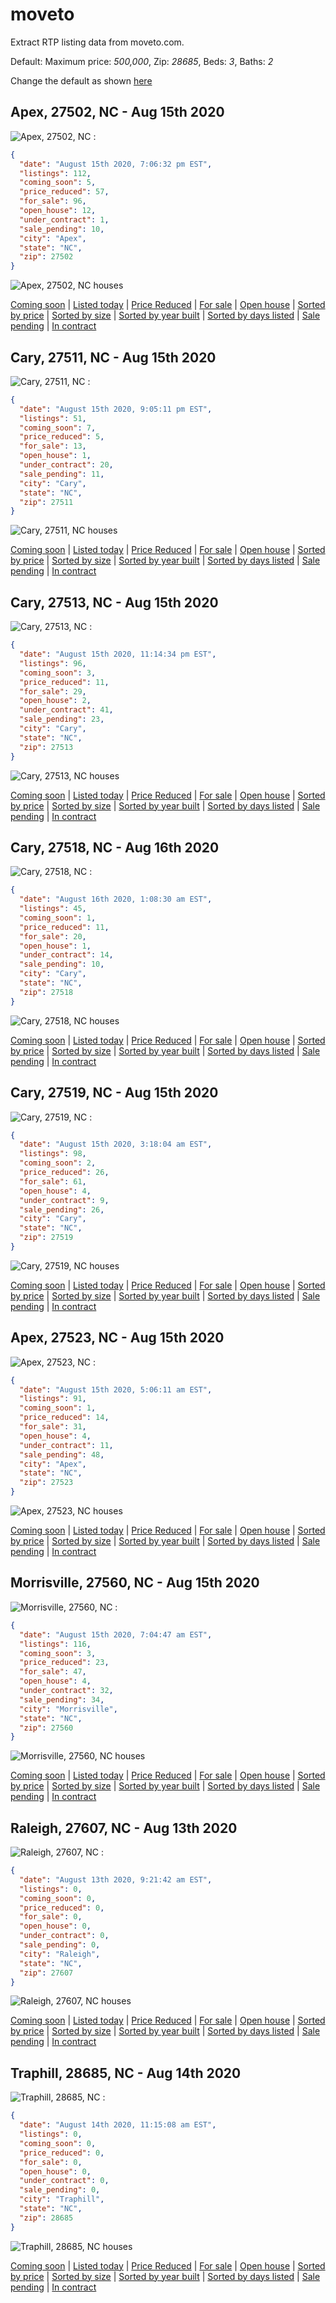 # moveto
Extract RTP listing data from moveto.com.

  Default: Maximum price: _500,000_, Zip: _28685_, Beds: _3_, Baths: _2_ 

  Change the default as shown [here](https://github.com/xgirma/moveto/blob/master/HOWTO.md)
## Apex, 27502, NC - Aug 15th 2020 
 
![Apex, 27502, NC :](https://github.com/xgirma/moveto/workflows/Apex,%2027502,%20NC%20:/badge.svg)

```json
{
  "date": "August 15th 2020, 7:06:32 pm EST",
  "listings": 112,
  "coming_soon": 5,
  "price_reduced": 57,
  "for_sale": 96,
  "open_house": 12,
  "under_contract": 1,
  "sale_pending": 10,
  "city": "Apex",
  "state": "NC",
  "zip": 27502
}
```
![Apex, 27502, NC houses](https://github.com/xgirma/moveto/blob/master/data/27502/chart.svg)

[Coming soon](https://github.com/xgirma/moveto/blob/master/data/27502/coming_soon.csv) | [Listed today](https://github.com/xgirma/moveto/blob/master/data/27502/listed_today.csv) | [Price Reduced](https://github.com/xgirma/moveto/blob/master/data/27502/price_reduced.csv) | [For sale](https://github.com/xgirma/moveto/blob/master/data/27502/for_sale.csv) | [Open house](https://github.com/xgirma/moveto/blob/master/data/27502/open_house.csv) | [Sorted by price](https://github.com/xgirma/moveto/blob/master/data/27502/by_price.csv) | [Sorted by size](https://github.com/xgirma/moveto/blob/master/data/27502/by_size.csv) | [Sorted by year built](https://github.com/xgirma/moveto/blob/master/data/27502/by_year.csv) | [Sorted by days listed](https://github.com/xgirma/moveto/blob/master/data/27502/by_days.csv) | [Sale pending](https://github.com/xgirma/moveto/blob/master/data/27502/sale_pending.csv) | [In contract](https://github.com/xgirma/moveto/blob/master/data/27502/in_contract.csv)
## Cary, 27511, NC - Aug 15th 2020 
 
![Cary, 27511, NC :](https://github.com/xgirma/moveto/workflows/Cary,%2027511,%20NC%20:/badge.svg)

```json
{
  "date": "August 15th 2020, 9:05:11 pm EST",
  "listings": 51,
  "coming_soon": 7,
  "price_reduced": 5,
  "for_sale": 13,
  "open_house": 1,
  "under_contract": 20,
  "sale_pending": 11,
  "city": "Cary",
  "state": "NC",
  "zip": 27511
}
```
![Cary, 27511, NC houses](https://github.com/xgirma/moveto/blob/master/data/27511/chart.svg)

[Coming soon](https://github.com/xgirma/moveto/blob/master/data/27511/coming_soon.csv) | [Listed today](https://github.com/xgirma/moveto/blob/master/data/27511/listed_today.csv) | [Price Reduced](https://github.com/xgirma/moveto/blob/master/data/27511/price_reduced.csv) | [For sale](https://github.com/xgirma/moveto/blob/master/data/27511/for_sale.csv) | [Open house](https://github.com/xgirma/moveto/blob/master/data/27511/open_house.csv) | [Sorted by price](https://github.com/xgirma/moveto/blob/master/data/27511/by_price.csv) | [Sorted by size](https://github.com/xgirma/moveto/blob/master/data/27511/by_size.csv) | [Sorted by year built](https://github.com/xgirma/moveto/blob/master/data/27511/by_year.csv) | [Sorted by days listed](https://github.com/xgirma/moveto/blob/master/data/27511/by_days.csv) | [Sale pending](https://github.com/xgirma/moveto/blob/master/data/27511/sale_pending.csv) | [In contract](https://github.com/xgirma/moveto/blob/master/data/27511/in_contract.csv)
## Cary, 27513, NC - Aug 15th 2020 
 
![Cary, 27513, NC :](https://github.com/xgirma/moveto/workflows/Cary,%2027513,%20NC%20:/badge.svg)

```json
{
  "date": "August 15th 2020, 11:14:34 pm EST",
  "listings": 96,
  "coming_soon": 3,
  "price_reduced": 11,
  "for_sale": 29,
  "open_house": 2,
  "under_contract": 41,
  "sale_pending": 23,
  "city": "Cary",
  "state": "NC",
  "zip": 27513
}
```
![Cary, 27513, NC houses](https://github.com/xgirma/moveto/blob/master/data/27513/chart.svg)

[Coming soon](https://github.com/xgirma/moveto/blob/master/data/27513/coming_soon.csv) | [Listed today](https://github.com/xgirma/moveto/blob/master/data/27513/listed_today.csv) | [Price Reduced](https://github.com/xgirma/moveto/blob/master/data/27513/price_reduced.csv) | [For sale](https://github.com/xgirma/moveto/blob/master/data/27513/for_sale.csv) | [Open house](https://github.com/xgirma/moveto/blob/master/data/27513/open_house.csv) | [Sorted by price](https://github.com/xgirma/moveto/blob/master/data/27513/by_price.csv) | [Sorted by size](https://github.com/xgirma/moveto/blob/master/data/27513/by_size.csv) | [Sorted by year built](https://github.com/xgirma/moveto/blob/master/data/27513/by_year.csv) | [Sorted by days listed](https://github.com/xgirma/moveto/blob/master/data/27513/by_days.csv) | [Sale pending](https://github.com/xgirma/moveto/blob/master/data/27513/sale_pending.csv) | [In contract](https://github.com/xgirma/moveto/blob/master/data/27513/in_contract.csv)
## Cary, 27518, NC - Aug 16th 2020 
 
![Cary, 27518, NC :](https://github.com/xgirma/moveto/workflows/Cary,%2027518,%20NC%20:/badge.svg)

```json
{
  "date": "August 16th 2020, 1:08:30 am EST",
  "listings": 45,
  "coming_soon": 1,
  "price_reduced": 11,
  "for_sale": 20,
  "open_house": 1,
  "under_contract": 14,
  "sale_pending": 10,
  "city": "Cary",
  "state": "NC",
  "zip": 27518
}
```
![Cary, 27518, NC houses](https://github.com/xgirma/moveto/blob/master/data/27518/chart.svg)

[Coming soon](https://github.com/xgirma/moveto/blob/master/data/27518/coming_soon.csv) | [Listed today](https://github.com/xgirma/moveto/blob/master/data/27518/listed_today.csv) | [Price Reduced](https://github.com/xgirma/moveto/blob/master/data/27518/price_reduced.csv) | [For sale](https://github.com/xgirma/moveto/blob/master/data/27518/for_sale.csv) | [Open house](https://github.com/xgirma/moveto/blob/master/data/27518/open_house.csv) | [Sorted by price](https://github.com/xgirma/moveto/blob/master/data/27518/by_price.csv) | [Sorted by size](https://github.com/xgirma/moveto/blob/master/data/27518/by_size.csv) | [Sorted by year built](https://github.com/xgirma/moveto/blob/master/data/27518/by_year.csv) | [Sorted by days listed](https://github.com/xgirma/moveto/blob/master/data/27518/by_days.csv) | [Sale pending](https://github.com/xgirma/moveto/blob/master/data/27518/sale_pending.csv) | [In contract](https://github.com/xgirma/moveto/blob/master/data/27518/in_contract.csv)
## Cary, 27519, NC - Aug 15th 2020 
 
![Cary, 27519, NC :](https://github.com/xgirma/moveto/workflows/Cary,%2027519,%20NC%20:/badge.svg)

```json
{
  "date": "August 15th 2020, 3:18:04 am EST",
  "listings": 98,
  "coming_soon": 2,
  "price_reduced": 26,
  "for_sale": 61,
  "open_house": 4,
  "under_contract": 9,
  "sale_pending": 26,
  "city": "Cary",
  "state": "NC",
  "zip": 27519
}
```
![Cary, 27519, NC houses](https://github.com/xgirma/moveto/blob/master/data/27519/chart.svg)

[Coming soon](https://github.com/xgirma/moveto/blob/master/data/27519/coming_soon.csv) | [Listed today](https://github.com/xgirma/moveto/blob/master/data/27519/listed_today.csv) | [Price Reduced](https://github.com/xgirma/moveto/blob/master/data/27519/price_reduced.csv) | [For sale](https://github.com/xgirma/moveto/blob/master/data/27519/for_sale.csv) | [Open house](https://github.com/xgirma/moveto/blob/master/data/27519/open_house.csv) | [Sorted by price](https://github.com/xgirma/moveto/blob/master/data/27519/by_price.csv) | [Sorted by size](https://github.com/xgirma/moveto/blob/master/data/27519/by_size.csv) | [Sorted by year built](https://github.com/xgirma/moveto/blob/master/data/27519/by_year.csv) | [Sorted by days listed](https://github.com/xgirma/moveto/blob/master/data/27519/by_days.csv) | [Sale pending](https://github.com/xgirma/moveto/blob/master/data/27519/sale_pending.csv) | [In contract](https://github.com/xgirma/moveto/blob/master/data/27519/in_contract.csv)
## Apex, 27523, NC - Aug 15th 2020 
 
![Apex, 27523, NC :](https://github.com/xgirma/moveto/workflows/Apex,%2027523,%20NC%20:/badge.svg)

```json
{
  "date": "August 15th 2020, 5:06:11 am EST",
  "listings": 91,
  "coming_soon": 1,
  "price_reduced": 14,
  "for_sale": 31,
  "open_house": 4,
  "under_contract": 11,
  "sale_pending": 48,
  "city": "Apex",
  "state": "NC",
  "zip": 27523
}
```
![Apex, 27523, NC houses](https://github.com/xgirma/moveto/blob/master/data/27523/chart.svg)

[Coming soon](https://github.com/xgirma/moveto/blob/master/data/27523/coming_soon.csv) | [Listed today](https://github.com/xgirma/moveto/blob/master/data/27523/listed_today.csv) | [Price Reduced](https://github.com/xgirma/moveto/blob/master/data/27523/price_reduced.csv) | [For sale](https://github.com/xgirma/moveto/blob/master/data/27523/for_sale.csv) | [Open house](https://github.com/xgirma/moveto/blob/master/data/27523/open_house.csv) | [Sorted by price](https://github.com/xgirma/moveto/blob/master/data/27523/by_price.csv) | [Sorted by size](https://github.com/xgirma/moveto/blob/master/data/27523/by_size.csv) | [Sorted by year built](https://github.com/xgirma/moveto/blob/master/data/27523/by_year.csv) | [Sorted by days listed](https://github.com/xgirma/moveto/blob/master/data/27523/by_days.csv) | [Sale pending](https://github.com/xgirma/moveto/blob/master/data/27523/sale_pending.csv) | [In contract](https://github.com/xgirma/moveto/blob/master/data/27523/in_contract.csv)
## Morrisville, 27560, NC - Aug 15th 2020 
 
![Morrisville, 27560, NC :](https://github.com/xgirma/moveto/workflows/Morrisville,%2027560,%20NC%20:/badge.svg)

```json
{
  "date": "August 15th 2020, 7:04:47 am EST",
  "listings": 116,
  "coming_soon": 3,
  "price_reduced": 23,
  "for_sale": 47,
  "open_house": 4,
  "under_contract": 32,
  "sale_pending": 34,
  "city": "Morrisville",
  "state": "NC",
  "zip": 27560
}
```
![Morrisville, 27560, NC houses](https://github.com/xgirma/moveto/blob/master/data/27560/chart.svg)

[Coming soon](https://github.com/xgirma/moveto/blob/master/data/27560/coming_soon.csv) | [Listed today](https://github.com/xgirma/moveto/blob/master/data/27560/listed_today.csv) | [Price Reduced](https://github.com/xgirma/moveto/blob/master/data/27560/price_reduced.csv) | [For sale](https://github.com/xgirma/moveto/blob/master/data/27560/for_sale.csv) | [Open house](https://github.com/xgirma/moveto/blob/master/data/27560/open_house.csv) | [Sorted by price](https://github.com/xgirma/moveto/blob/master/data/27560/by_price.csv) | [Sorted by size](https://github.com/xgirma/moveto/blob/master/data/27560/by_size.csv) | [Sorted by year built](https://github.com/xgirma/moveto/blob/master/data/27560/by_year.csv) | [Sorted by days listed](https://github.com/xgirma/moveto/blob/master/data/27560/by_days.csv) | [Sale pending](https://github.com/xgirma/moveto/blob/master/data/27560/sale_pending.csv) | [In contract](https://github.com/xgirma/moveto/blob/master/data/27560/in_contract.csv)
## Raleigh, 27607, NC - Aug 13th 2020 
 
![Raleigh, 27607, NC :](https://github.com/xgirma/moveto/workflows/Raleigh,%2027607,%20NC%20:/badge.svg)

```json
{
  "date": "August 13th 2020, 9:21:42 am EST",
  "listings": 0,
  "coming_soon": 0,
  "price_reduced": 0,
  "for_sale": 0,
  "open_house": 0,
  "under_contract": 0,
  "sale_pending": 0,
  "city": "Raleigh",
  "state": "NC",
  "zip": 27607
}
```
![Raleigh, 27607, NC houses](https://github.com/xgirma/moveto/blob/master/data/27607/chart.svg)

[Coming soon](https://github.com/xgirma/moveto/blob/master/data/27607/coming_soon.csv) | [Listed today](https://github.com/xgirma/moveto/blob/master/data/27607/listed_today.csv) | [Price Reduced](https://github.com/xgirma/moveto/blob/master/data/27607/price_reduced.csv) | [For sale](https://github.com/xgirma/moveto/blob/master/data/27607/for_sale.csv) | [Open house](https://github.com/xgirma/moveto/blob/master/data/27607/open_house.csv) | [Sorted by price](https://github.com/xgirma/moveto/blob/master/data/27607/by_price.csv) | [Sorted by size](https://github.com/xgirma/moveto/blob/master/data/27607/by_size.csv) | [Sorted by year built](https://github.com/xgirma/moveto/blob/master/data/27607/by_year.csv) | [Sorted by days listed](https://github.com/xgirma/moveto/blob/master/data/27607/by_days.csv) | [Sale pending](https://github.com/xgirma/moveto/blob/master/data/27607/sale_pending.csv) | [In contract](https://github.com/xgirma/moveto/blob/master/data/27607/in_contract.csv)
## Traphill, 28685, NC - Aug 14th 2020 
 
![Traphill, 28685, NC :](https://github.com/xgirma/moveto/workflows/Traphill,%2028685,%20NC%20:/badge.svg)

```json
{
  "date": "August 14th 2020, 11:15:08 am EST",
  "listings": 0,
  "coming_soon": 0,
  "price_reduced": 0,
  "for_sale": 0,
  "open_house": 0,
  "under_contract": 0,
  "sale_pending": 0,
  "city": "Traphill",
  "state": "NC",
  "zip": 28685
}
```
![Traphill, 28685, NC houses](https://github.com/xgirma/moveto/blob/master/data/28685/chart.svg)

[Coming soon](https://github.com/xgirma/moveto/blob/master/data/28685/coming_soon.csv) | [Listed today](https://github.com/xgirma/moveto/blob/master/data/28685/listed_today.csv) | [Price Reduced](https://github.com/xgirma/moveto/blob/master/data/28685/price_reduced.csv) | [For sale](https://github.com/xgirma/moveto/blob/master/data/28685/for_sale.csv) | [Open house](https://github.com/xgirma/moveto/blob/master/data/28685/open_house.csv) | [Sorted by price](https://github.com/xgirma/moveto/blob/master/data/28685/by_price.csv) | [Sorted by size](https://github.com/xgirma/moveto/blob/master/data/28685/by_size.csv) | [Sorted by year built](https://github.com/xgirma/moveto/blob/master/data/28685/by_year.csv) | [Sorted by days listed](https://github.com/xgirma/moveto/blob/master/data/28685/by_days.csv) | [Sale pending](https://github.com/xgirma/moveto/blob/master/data/28685/sale_pending.csv) | [In contract](https://github.com/xgirma/moveto/blob/master/data/28685/in_contract.csv)